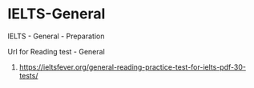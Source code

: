 # IELTS-General
IELTS - General - Preparation

Url for Reading test - General 
 1. https://ieltsfever.org/general-reading-practice-test-for-ielts-pdf-30-tests/
 
